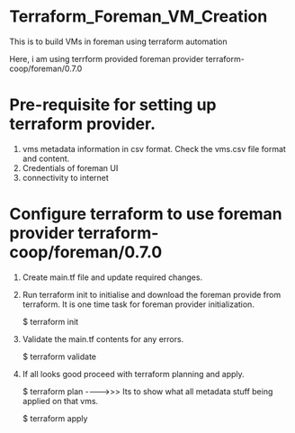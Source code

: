 # Terraform_Foreman_VM_Creation
This is to build VMs in foreman using terraform automation

Here, i am using terrform provided foreman provider terraform-coop/foreman/0.7.0

# Pre-requisite for setting up terraform provider.
1. vms metadata information in csv format. Check the vms.csv file format and content.
2. Credentials of foreman UI
3. connectivity to internet

# Configure terraform to use foreman provider terraform-coop/foreman/0.7.0

1. Create main.tf file and update required changes.

2. Run terraform init to initialise and download the foreman provide from terraform. It is one time task for foreman provider initialization.

   $ terraform init

3. Validate the main.tf contents for any errors.

	$ terraform validate

4. If all looks good proceed with terraform planning and apply.

   $ terraform plan          ---->>> Its to show what all metadata stuff being applied on that vms.
   
   $ terraform apply
